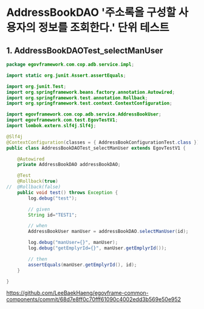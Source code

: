 # AddressBookDAO '주소록을 구성할 사용자의 정보를 조회한다.' 단위 테스트

## 1. AddressBookDAOTest_selectManUser

```java
package egovframework.com.cop.adb.service.impl;

import static org.junit.Assert.assertEquals;

import org.junit.Test;
import org.springframework.beans.factory.annotation.Autowired;
import org.springframework.test.annotation.Rollback;
import org.springframework.test.context.ContextConfiguration;

import egovframework.com.cop.adb.service.AddressBookUser;
import egovframework.com.test.EgovTestV1;
import lombok.extern.slf4j.Slf4j;

@Slf4j
@ContextConfiguration(classes = { AddressBookConfigurationTest.class })
public class AddressBookDAOTest_selectManUser extends EgovTestV1 {

	@Autowired
	private AddressBookDAO addressBookDAO;

	@Test
	@Rollback(true)
//	@Rollback(false)
	public void test() throws Exception {
		log.debug("test");

		// given
		String id="TEST1";

		// when
		AddressBookUser manUser = addressBookDAO.selectManUser(id);

		log.debug("manUser={}", manUser);
		log.debug("getEmplyrId={}", manUser.getEmplyrId());

		// then
		assertEquals(manUser.getEmplyrId(), id);
	}

}
```

<https://github.com/LeeBaekHaeng/egovframe-common-components/commit/68d7e8ff0c70fff61090c4002edd3b569e50e952>

